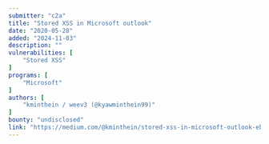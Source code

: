 ```yaml
---
submitter: "c2a"
title: "Stored XSS in Microsoft outlook"
date: "2020-05-28"
added: "2024-11-03"
description: ""
vulnerabilities: [
    "Stored XSS"
]
programs: [
    "Microsoft"
]
authors: [
    "kminthein / weev3 (@kyawminthein99)"
]
bounty: "undisclosed"
link: "https://medium.com/@kminthein/stored-xss-in-microsoft-outlook-ebce9ff9e45b"
---
```




